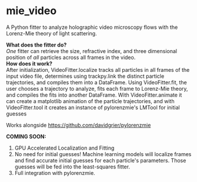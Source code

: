 # mie_video
A Python fitter to analyze holographic video microscopy flows with the Lorenz-Mie theory of light scattering.

**What does the fitter do?**<br/>
*One* fitter can retrieve the size, refractive index, and three dimensional position of *all* particles across all frames in the video.<br/>
**How does it work?**<br/>
After initialization, VideoFitter.localize tracks all particles in all frames of the input video file, determines using trackpy.link the distinct particle trajectories, and compiles them into a DataFrame. Using VideoFitter.fit, the user chooses a trajectory to analyze, fits each frame to Lorenz-Mie theory, and compiles the fits into another DataFrame. With VideoFitter.animate it can create a matplotlib animation of the particle trajectories, and with VideoFitter.tool it creates an instance of pylorenzmie's LMTool for initial guesses<br/>

Works alongside https://github.com/davidgrier/pylorenzmie<br/>

**COMING SOON:**<br/>
1. GPU Accelerated Localization and Fitting<br/>
2. No need for initial guesses! Machine learning models will localize frames and find accurate initial guesses for each particle's parameters. Those guesses will be fed into the least-squares fitter.<br/>
3. Full integration with pylorenzmie.<br/>
